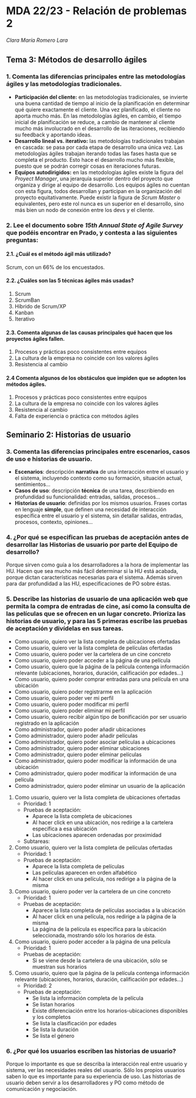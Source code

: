 # MDA 22/23 - Relación de problemas 2

###### Clara María Romero Lara

## Tema 3: Métodos de desarrollo ágiles

### 1. Comenta las diferencias principales entre las metodologías ágiles y las metodologías tradicionales. 

- **Participación del cliente:** en las metodologías tradicionales, se invierte una buena cantidad de tiempo al inicio de la planificación en determinar qué quiere exactamente el cliente. Una vez planificado, el cliente no aporta mucho más. En las metodologías ágiles, en cambio, el tiempo inicial de planificación se reduce, a cambio de mantener al cliente mucho más involucrado en el desarrollo de las iteraciones, recibiendo su feedback y aportando ideas.
- **Desarrollo lineal vs. iterativo:** las metodologías tradicionales trabajan en cascada: se pasa por cada etapa de desarrollo una única vez. Las metodologías ágiles trabajan iterando todas las fases hasta que se completa el producto. Esto hace el desarrollo mucho más flexible, puesto que se podrán corregir cosas en iteraciones futuras.
-  **Equipos autodirigidos:** en las metodologías ágiles existe la figura del *Proyect Manager*, una jerarquía superior dentro del proyecto que organiza y dirige al equipo de desarrollo. Los equipos ágiles no cuentan con esta figura, todos desarrollan y participan en la organización del proyecto equitativamente. Puede existir la figura de *Scrum Master* o equivalentes, pero este rol nunca es un superior en el desarrollo, sino más bien un nodo de conexión entre los devs y el cliente.

### 2. Lee el documento sobre *15th Annual State of Agile Survey* que podéis encontrar en Prado, y contesta a las siguientes preguntas: 

#### 2.1. ¿Cuál es el método ágil más utilizado? 

Scrum, con un 66% de los encuestados.

#### 2.2. ¿Cuáles son las 5 técnicas ágiles más usadas? 

1. Scrum
2. ScrumBan
3. Híbrido de Scrum/XP
4. Kanban
5. Iterativo

#### 2.3. Comenta algunas de las causas principales qué hacen que los proyectos ágiles fallen. 

1. Procesos y prácticas poco consistentes entre equipos
2. La cultura de la empresa no coincide con los valores ágiles
3. Resistencia al cambio

#### 2.4 Comenta algunos de los obstáculos que impiden que se adopten los métodos ágiles.

1. Procesos y prácticas poco consistentes entre equipos
2. La cultura de la empresa no coincide con los valores ágiles
3. Resistencia al cambio
4. Falta de experiencia o práctica con métodos ágiles



## Seminario 2: Historias de usuario

### 3. Comenta las diferencias principales entre escenarios, casos de uso e historias de usuario. 

- **Escenarios**: descripción **narrativa** de una interacción entre el usuario y el sistema, incluyendo contexto como su formación, situación actual, sentimientos...
- **Casos de uso**: descripción **técnica** de una tarea, describiendo en profundidad su funcionalidad: entradas, salidas, procesos...
- **Historias de usuario**: definidas por los mismos usuarios. Frases cortas en lenguaje **simple**, que definen una necesidad de interacción específica entre el usuario y el sistema, sin detallar salidas, entradas, procesos, contexto, opiniones...

### 4. ¿Por qué se especifican las pruebas de aceptación antes de desarrollar las Historias de usuario por parte del Equipo de desarrollo? 

Porque sirven como guía a los desarrolladores a la hora de implementar las HU. Hacen que sea mucho más fácil determinar si la HU está acabada, porque dictan características necesarias para el sistema. Además sirven para dar profundidad a las HU, especificaciones de PO sobre éstas.

### 5. Describe las historias de usuario de una aplicación web que permita la compra de entradas de cine, así como la consulta de las películas que se ofrecen en un lugar concreto. Prioriza las historias de usuario, y para las 5 primeras escribe las pruebas de aceptación y divídelas en sus tareas. 

- Como usuario, quiero ver la lista completa de ubicaciones ofertadas
- Como usuario, quiero ver la lista completa de películas ofertadas
- Como usuario, quiero poder ver la cartelera de un cine concreto
- Como usuario, quiero poder acceder a la página de una película 
- Como usuario, quiero que la página de la película contenga información relevante (ubicaciones, horarios, duración, calificación por edades...)
- Como usuario, quiero poder comprar entradas para una película en una ubicación
- Como usuario, quiero poder registrarme en la aplicación
- Como usuario, quiero poder ver mi perfil
- Como usuario, quiero poder modificar mi perfil
- Como usuario, quiero poder eliminar mi perfil
- Como usuario, quiero recibir algún tipo de bonificación por ser usuario registrado en la aplicación
- Como administrador, quiero poder añadir ubicaciones
- Como administrador, quiero poder añadir películas
- Como administrador, quiero poder asociar películas a ubicaciones
- Como administrador, quiero poder eliminar ubicaciones
- Como administrador, quiero poder eliminar películas
- Como administrador, quiero poder modificar la información de una ubicación
- Como administrador, quiero poder modificar la información de una película
- Como administrador, quiero poder eliminar un usuario de la aplicación



1. Como usuario, quiero ver la lista completa de ubicaciones ofertadas
   - Prioridad: 1
   - Pruebas de aceptación:
     - Aparece la lista completa de ubicaciones
     - Al hacer click en una ubicación, nos redirige a la cartelera específica a esa ubicación
     - Las ubicaciones aparecen ordenadas por proximidad
   - Subtareas:
2. Como usuario, quiero ver la lista completa de películas ofertadas
   - Prioridad: 1
   - Pruebas de aceptación:
     - Aparece la lista completa de películas
     - Las películas aparecen en orden alfabético
     - Al hacer click en una película, nos redirige a la página de la misma
3. Como usuario, quiero poder ver la cartelera de un cine concreto
   - Prioridad: 1
   - Pruebas de aceptación:
     - Aparece la lista completa de películas asociadas a la ubicación
     - Al hacer click en una película, nos redirige a la página de la misma
     - La página de la película es específica para la ubicación seleccionada, mostrando sólo los horarios de ésta.
4. Como usuario, quiero poder acceder a la página de una película 
   - Prioridad: 1
   - Pruebas de aceptación:
     - Si se viene desde la cartelera de una ubicación, sólo se muestran sus horarios
5. Como usuario, quiero que la página de la película contenga información relevante (ubicaciones, horarios, duración, calificación por edades...)
   - Prioridad: 2
   - Pruebas de aceptación:
     - Se lista la información completa de la película
     - Se listan horarios
     - Existe diferenciación entre los horarios-ubicaciones disponibles y los completos
     - Se lista la clasificación por edades
     - Se lista la duración
     - Se lista el género

### 6. ¿Por qué los usuarios escriben las historias de usuario?

Porque lo importante es que se describa la interacción real entre usuario y sistema, ver las necesidades reales del usuario. Sólo los propios usuarios saben lo que es importante para su experiencia de uso. Las historias de usuario deben servir a los desarrolladores y PO como método de comunicación y negociación.